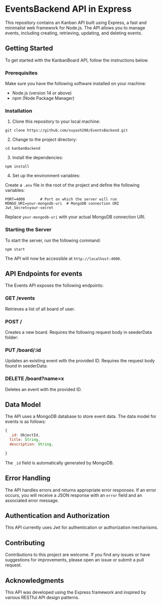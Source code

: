 # EventsBackend API in Express

This repository contains an Kanban API built using Express, a fast and minimalist web framework for Node.js. The API allows you to manage events, including creating, retrieving, updating, and deleting events.

## Getting Started

To get started with the KanbanBoard API, follow the instructions below.

### Prerequisites

Make sure you have the following software installed on your machine:

- Node.js (version 14 or above)
- npm (Node Package Manager)

### Installation

1. Clone this repository to your local machine:

```shell
git clone https://github.com/suyash200/EventsBackend.git
```

2. Change to the project directory:

```shell
cd kanbanBackend
```

3. Install the dependencies:

```shell
npm install
```

4. Set up the environment variables:

Create a `.env` file in the root of the project and define the following variables:

```shell
PORT=4000       # Port on which the server will run
MONGO_URI=your-mongodb-uri  # MongoDB connection URI
Jwt_Secret=your-secret
```

Replace `your-mongodb-uri` with your actual MongoDB connection URI.

### Starting the Server

To start the server, run the following command:

```shell
npm start
```

The API will now be accessible at `http://localhost:4000`.

## API Endpoints for events 
 
The Events API exposes the following endpoints:

### GET /events

Retrieves a list of all board of user.


### POST /

Creates a new board. Requires the following request body in seederData folder:

<!-- ```json
{
  "title": "Event Title",
  "description": "Event Description",
  "date": "2023-06-20T10:00:00.000Z",
  "location": "Event Location"
}
``` -->

### PUT /board/:id

Updates an existing event with the provided ID. Requires the  request body found in seederData:
<!-- 
```json
{
  "title": "New Event Title",
  "description": "New Event Description",
  "date": "2023-06-20T10:00:00.000Z",
  "location": "New Event Location"
}
``` -->

### DELETE /board?name=x

Deletes an event with the provided ID.

## Data Model

The API uses a MongoDB database to store event data. The data model for events is as follows:

```javascript
{
  _id: ObjectId,
  title: String,
  description: String,
 
}
```

The `_id` field is automatically generated by MongoDB.

## Error Handling

The API handles errors and returns appropriate error responses. If an error occurs, you will receive a JSON response with an `error` field and an associated error message.

## Authentication and Authorization

This API  currently  uses Jwt for  authentication or authorization mechanisms. 

## Contributing

Contributions to this project are welcome. If you find any issues or have suggestions for improvements, please open an issue or submit a pull request.

<!-- ## License

This project is licensed under the MIT License. See the [LICENSE](LICENSE) file for more information. -->

## Acknowledgments

This API was developed using the Express framework and inspired by various RESTful API design patterns.
